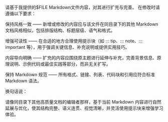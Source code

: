 请基于我提供的$FILE  Markdown文件内容，对其进行扩充与完善。
在修改时请遵循以下要求：

保持风格一致 —— 新增或修改的内容应与该文件在同目录下的其他 Markdown 文档风格相似，包括排版结构、标题层级、语气和格式。

增强可读性 —— 在合适的地方合理使用提示块（如 ::: tip、::: note、::: important 等），用于强调关键信息、补充说明或提供实用技巧。

内容导向明确 —— 扩充的内容应围绕原主题进行延伸与补充，完善背景信息、原理说明、示例代码或最佳实践等部分，而非无关扩写。

保持 Markdown 规范 —— 所有格式、链接、列表、代码块和引用应符合标准 Markdown 语法。

换句话说：

请像同目录下其他高质量文档的编辑者那样，基于当前 Markdown 内容进行自然延展与优化，使其结构完整、语义连贯、视觉清晰，并灵活使用提示块来增强学习体验。